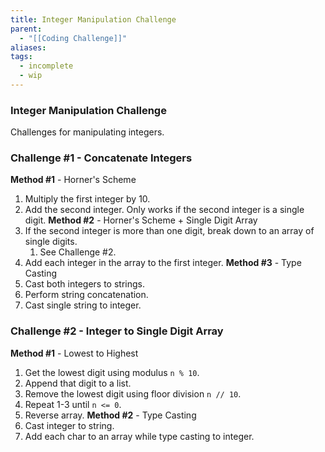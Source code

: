 ```yaml
---
title: Integer Manipulation Challenge
parent:
  - "[[Coding Challenge]]"
aliases: 
tags:
  - incomplete
  - wip
---
```

### Integer Manipulation Challenge
Challenges for manipulating integers.
### Challenge #1 - Concatenate Integers
**Method #1** - Horner's Scheme
1. Multiply the first integer by 10.
2. Add the second integer.
	Only works if the second integer is a single digit.
**Method #2** - Horner's Scheme + Single Digit Array
1. If the second integer is more than one digit, break down to an array of single digits.
	1. See Challenge #2.
2. Add each integer in the array to the first integer.
**Method #3** - Type Casting
1. Cast both integers to strings.
2. Perform string concatenation.
3. Cast single string to integer.
### Challenge #2 - Integer to Single Digit Array
**Method #1** - Lowest to Highest
1. Get the lowest digit using modulus `n % 10`.
2. Append that digit to a list.
3. Remove the lowest digit using floor division `n // 10`.
4. Repeat 1-3 until `n <= 0`.
5. Reverse array.
**Method #2** - Type Casting
1. Cast integer to string.
2. Add each char to an array while type casting to integer.

